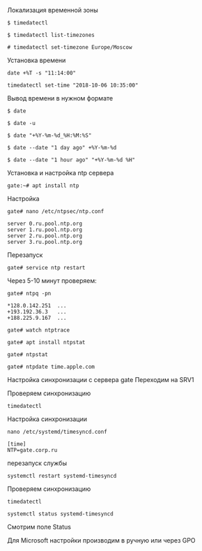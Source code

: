 Локализация временной зоны

```
$ timedatectl

$ timedatectl list-timezones

# timedatectl set-timezone Europe/Moscow
```

Установка времени

```
date +%T -s "11:14:00"

timedatectl set-time "2018-10-06 10:35:00"
```

Вывод времени в нужном формате

```
$ date

$ date -u

$ date "+%Y-%m-%d_%H:%M:%S"

$ date --date "1 day ago" +%Y-%m-%d

$ date --date "1 hour ago" "+%Y-%m-%d %H"
```
Установка и настройка ntp сервера
```
gate:~# apt install ntp
```
Настройка
```
gate# nano /etc/ntpsec/ntp.conf
```
```
server 0.ru.pool.ntp.org
server 1.ru.pool.ntp.org
server 2.ru.pool.ntp.org
server 3.ru.pool.ntp.org
```

Перезапуск

```
gate# service ntp restart
```

Через 5-10 минут проверяем:

```
gate# ntpq -pn
```
```
*128.0.142.251  ...
+193.192.36.3   ...
+188.225.9.167  ...
```
```
gate# watch ntptrace

gate# apt install ntpstat

gate# ntpstat
```
```
gate# ntpdate time.apple.com
```
Настройка синхронизации с сервера gate
Переходим на SRV1

Проверяем синхронизацию
```
timedatectl
```
Настройка синхронизации
```
nano /etc/systemd/timesyncd.conf
```
```
[time]
NTP=gate.corp.ru

```
перезапуск службы

```
systemctl restart systemd-timesyncd

```
Проверяем синхронизацию
```
timedatectl
```

```
systemctl status systemd-timesyncd
```
Смотрим поле Status

Для Microsoft настройки производим в ручную или через GPO


